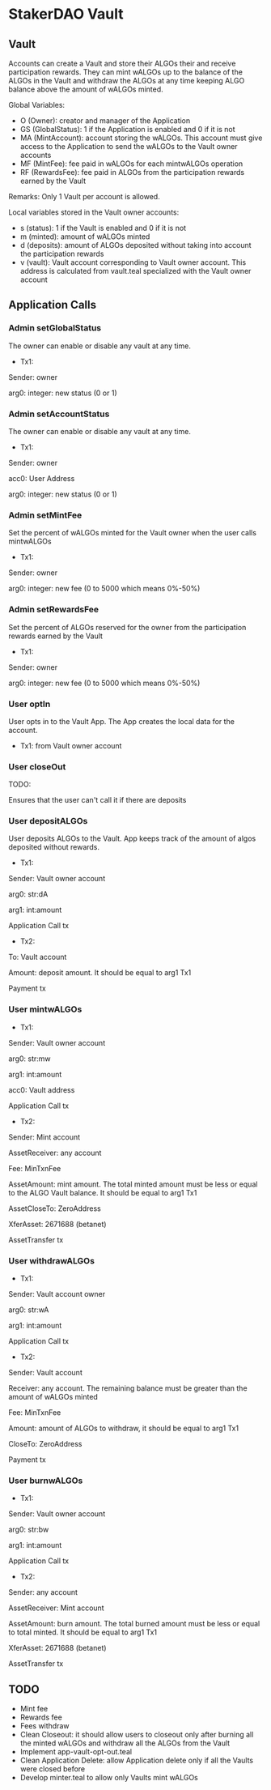 # StakerDAO Vault

## Vault

Accounts can create a Vault and store their ALGOs their and receive participation rewards. They can mint wALGOs up to the balance of the ALGOs in the Vault and withdraw the ALGOs at any time keeping ALGO balance above the amount of wALGOs minted.

Global Variables:
* O (Owner): creator and manager of the Application
* GS (GlobalStatus): 1 if the Application is enabled and 0 if it is not
* MA (MintAccount): account storing the wALGOs. This account must give access to the Application to send the wALGOs to the Vault owner accounts
* MF (MintFee): fee paid in wALGOs for each mintwALGOs operation
* RF (RewardsFee): fee paid in ALGOs from the participation rewards earned by the Vault

Remarks:
Only 1 Vault per account is allowed. 

Local variables stored in the Vault owner accounts:
* s (status): 1 if the Vault is enabled and 0 if it is not
* m (minted): amount of wALGOs minted
* d (deposits): amount of ALGOs deposited without taking into account the participation rewards
* v (vault): Vault account corresponding to Vault owner account. This address is calculated from vault.teal specialized with the Vault owner account

## Application Calls

### Admin setGlobalStatus

The owner can enable or disable any vault at any time.

* Tx1: 

Sender: owner

arg0: integer: new status (0 or 1)

### Admin setAccountStatus

The owner can enable or disable any vault at any time.

* Tx1: 

Sender: owner

acc0: User Address

arg0: integer: new status (0 or 1)

### Admin setMintFee

Set the percent of wALGOs minted for the Vault owner when the user calls mintwALGOs

* Tx1: 

Sender: owner

arg0: integer: new fee (0 to 5000 which means 0%-50%)

### Admin setRewardsFee

Set the percent of ALGOs reserved for the owner from the participation rewards earned by the Vault

* Tx1: 

Sender: owner

arg0: integer: new fee (0 to 5000 which means 0%-50%)

### User optIn

User opts in to the Vault App. The App creates the local data for the account.

* Tx1: from Vault owner account

### User closeOut

TODO:

Ensures that the user can't call it if there are deposits

### User depositALGOs

User deposits ALGOs to the Vault. App keeps track of the amount of algos deposited without rewards.

* Tx1: 

Sender: Vault owner account

arg0: str:dA

arg1: int:amount

Application Call tx

* Tx2: 

To: Vault account

Amount: deposit amount. It should be equal to arg1 Tx1

Payment tx

### User mintwALGOs

* Tx1: 

Sender: Vault owner account

arg0: str:mw

arg1: int:amount

acc0: Vault address

Application Call tx

* Tx2: 

Sender: Mint account

AssetReceiver: any account

Fee: MinTxnFee

AssetAmount: mint amount. The total minted amount must be less or equal to the ALGO Vault balance. It should be equal to arg1 Tx1

AssetCloseTo: ZeroAddress

XferAsset: 2671688 (betanet)

AssetTransfer tx

### User withdrawALGOs

* Tx1: 

Sender: Vault account owner

arg0: str:wA

arg1: int:amount

Application Call tx

* Tx2: 

Sender: Vault account

Receiver: any account. The remaining balance must be greater than the amount of wALGOs minted

Fee: MinTxnFee

Amount: amount of ALGOs to withdraw, it should be equal to arg1 Tx1

CloseTo: ZeroAddress

Payment tx

### User burnwALGOs

* Tx1: 

Sender: Vault owner account

arg0: str:bw

arg1: int:amount

Application Call tx

* Tx2: 

Sender: any account

AssetReceiver: Mint account

AssetAmount: burn amount. The total burned amount must be less or equal to total minted. It should be equal to arg1 Tx1

XferAsset: 2671688 (betanet)

AssetTransfer tx



## TODO

* Mint fee
* Rewards fee
* Fees withdraw
* Clean Closeout: it should allow users to closeout only after burning all the minted wALGOs and withdraw all the ALGOs from the Vault
* Implement app-vault-opt-out.teal
* Clean Application Delete: allow Application delete only if all the Vaults were closed before
* Develop minter.teal to allow only Vaults mint wALGOs
